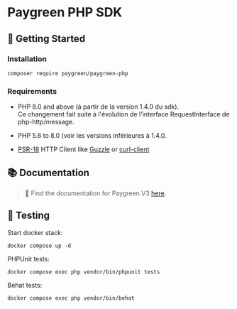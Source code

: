 # Paygreen PHP SDK

## 🚀 Getting Started

### Installation

```shell
composer require paygreen/paygreen-php
```

### Requirements

- PHP 8.0 and above (à partir de la version 1.4.0 du sdk).  
Ce changement fait suite à l'évolution de l'interface RequestInterface de php-http/message.  

- PHP 5.6 to 8.0 (voir les versions inférieures à 1.4.0.
- [PSR-18](https://www.php-fig.org/psr/psr-18/) HTTP Client like [Guzzle](https://github.com/guzzle/guzzle) or [curl-client](https://github.com/php-http/curl-client)

## 📚 Documentation

> 🚀 Find the documentation for Paygreen V3 [here](https://github.com/PayGreen/paygreen-php/tree/master/docs/v3).

## 🚧 Testing

Start docker stack:
```shell
docker compose up -d
```

PHPUnit tests:
```shell
docker compose exec php vendor/bin/phpunit tests
```

Behat tests:

```shell
docker compose exec php vendor/bin/behat
```

